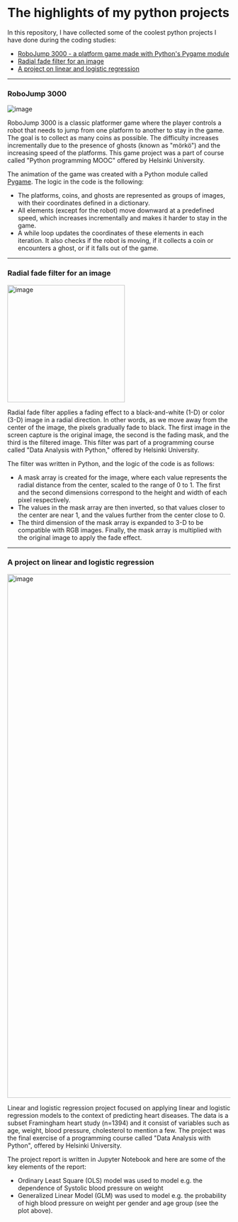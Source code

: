 <br />
<div align="left">
  <h1>The highlights of my python projects</h1>
  <!--intro paragraph -->
  <p>In this repository, I have collected some of the coolest python projects I have done during the coding studies:</p>
  <ul>
    <li>
      <a href="#robojump">RoboJump 3000 - a platform game made with Python's Pygame module</a>
    </li>
    <li>
      <a href="#radialfade">Radial fade filter for an image</a>
    </li>
    <li>
      <a href="#probabilistic">A project on linear and logistic regression</a>  
    </li>  
  </ul>
</div>
<hr>

<!-- Robojump -->
<h3 id="robojump">RoboJump 3000</h3>  
<!-- Robojump screen cap -->

![image](https://github.com/user-attachments/assets/f7a3ef32-4f99-4c6f-8a43-d7c74293b82e)

<!-- Robojump description -->
<div>
  <p>RoboJump 3000 is a classic platformer game where the player controls a robot that needs to jump from one platform to another to stay in the game. The goal is to collect as many coins as possible. The difficulty increases incrementally due to the presence of ghosts (known as "mörkö") and the increasing speed of the platforms. This game project was a part of course called "Python programming MOOC" offered by Helsinki University. 
  </p>
  <p>The animation of the game was created with a Python module called <a href="https://en.wikipedia.org/wiki/Pygame">Pygame</a>. The logic in the code is the following:
    <ul>
      <li>The platforms, coins, and ghosts are represented as groups of images, with their coordinates defined in a dictionary.</li>  
      <li>All elements (except for the robot) move downward at a predefined speed, which increases incrementally and makes it harder to stay in the game.</li>
      <li>A while loop updates the coordinates of these elements in each iteration. It also checks if the robot is moving, if it collects a coin or encounters a ghost, or if it falls out of the game.</li>
    </ul>
  </p>
</div>

<hr>
<!-- Radial fade description -->
<h3 id="radialfade">Radial fade filter for an image</h3>
<!-- Radial fade image -->
<img width="265" alt="image" src="https://github.com/user-attachments/assets/4a3036cf-b2b9-4ec5-a871-cd56c3f45633">

<!-- Radial fade description -->
<div>
  <p>Radial fade filter applies a fading effect to a black-and-white (1-D) or color (3-D) image in a radial direction. In other words, as we move away from the center of the image, the pixels gradually fade to black. The first image in the screen capture is the original image, the second is the fading mask, and the third is the filtered image. This filter was part of a programming course called "Data Analysis with Python," offered by Helsinki University.
  </p>
  <p>The filter was written in Python, and the logic of the code is as follows:
    <ul>
      <li>A mask array is created for the image, where each value represents the radial distance from the center, scaled to the range of 0 to 1. The first and the second dimensions correspond to the height and width of each pixel respectively.</li>  
      <li>The values in the mask array are then inverted, so that values closer to the center are near 1, and the values further from the center close to 0.</li>
      <li>The third dimension of the mask array is expanded to 3-D to be compatible with RGB images. Finally, the mask array is multiplied with the original image to apply the fade effect.</li>
    </ul>
  </p>
</div>

<hr>
<!-- Linear and logistic regression project -->
<h3 id="probabilistic">A project on linear and logistic regression</h3>
<!-- Linear and logistic regression project image -->

<img width="1183" alt="image" src="https://github.com/user-attachments/assets/d385c055-9eac-48fc-8b51-9081ca053294">

<!-- Linear and logistic regression project description -->
<div>
  <p>Linear and logistic regression project focused on applying linear and logistic regression models to the context of predicting heart diseases. The data is a subset Framingham heart study (n=1394) and it consist of variables such as age, weight, blood pressure, cholesterol to mention a few. The project was the final exercise of a programming course called "Data Analysis with Python", offered by Helsinki University.
  </p>
  <p>
    The project report is written in Jupyter Notebook and here are some of the key elements of the report:
    <ul>
      <li>Ordinary Least Square (OLS) model was used to model e.g. the dependence of Systolic blood pressure on weight</li>  
      <li>Generalized Linear Model (GLM) was used to model e.g. the probability of high blood pressure on weight per gender and age group (see the plot above).</li>
    </ul>
  </p>
  
</div>


